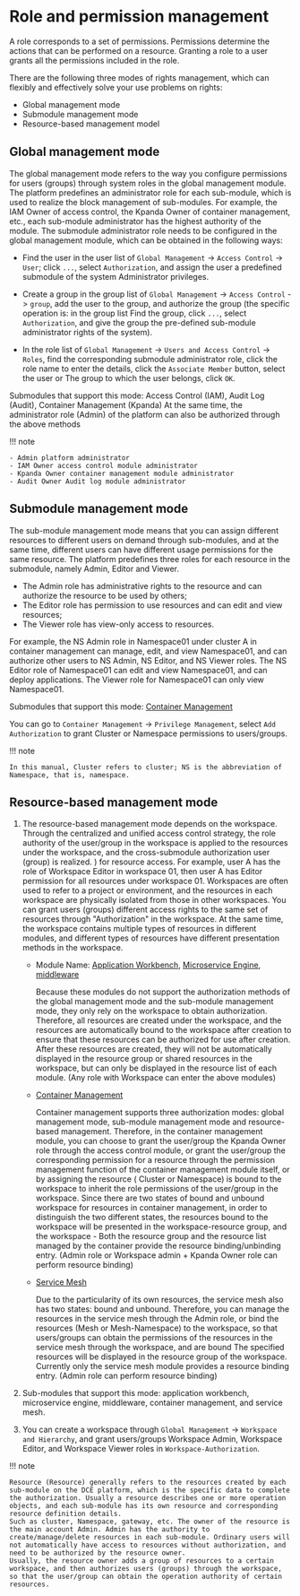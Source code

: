# Role and permission management

A role corresponds to a set of permissions. Permissions determine the actions that can be performed on a resource. Granting a role to a user grants all the permissions included in the role.

There are the following three modes of rights management, which can flexibly and effectively solve your use problems on rights:

- Global management mode
- Submodule management mode
- Resource-based management model

## Global management mode

The global management mode refers to the way you configure permissions for users (groups) through system roles in the global management module.
The platform predefines an administrator role for each sub-module, which is used to realize the block management of sub-modules.
For example, the IAM Owner of access control, the Kpanda Owner of container management, etc., each sub-module administrator has the highest authority of the module.
The submodule administrator role needs to be configured in the global management module, which can be obtained in the following ways:

- Find the user in the user list of `Global Management` -> `Access Control` -> `User`; click `...`, select `Authorization`, and assign the user a predefined submodule of the system Administrator privileges.

    

- Create a group in the group list of `Global Management` -> `Access Control` -> `group`, add the user to the group, and authorize the group (the specific operation is: in the group list Find the group, click `...`, select `Authorization`, and give the group the pre-defined sub-module administrator rights of the system).

    

- In the role list of `Global Management` -> `Users and Access Control` -> `Roles`, find the corresponding submodule administrator role, click the role name to enter the details, click the `Associate Member` button, select the user or The group to which the user belongs, click `OK`.

    

Submodules that support this mode: Access Control (IAM), Audit Log (Audit), Container Management (Kpanda)
At the same time, the administrator role (Admin) of the platform can also be authorized through the above methods



!!! note

    - Admin platform administrator
    - IAM Owner access control module administrator
    - Kpanda Owner container management module administrator
    - Audit Owner Audit log module administrator

## Submodule management mode

The sub-module management mode means that you can assign different resources to different users on demand through sub-modules, and at the same time, different users can have different usage permissions for the same resource.
The platform predefines three roles for each resource in the submodule, namely Admin, Editor and Viewer.

- The Admin role has administrative rights to the resource and can authorize the resource to be used by others;
- The Editor role has permission to use resources and can edit and view resources;
- The Viewer role has view-only access to resources.

For example, the NS Admin role in Namespace01 under cluster A in container management can manage, edit, and view Namespace01, and can authorize other users to NS Admin, NS Editor, and NS Viewer roles.
The NS Editor role of Namespace01 can edit and view Namespace01, and can deploy applications.
The Viewer role for Namespace01 can only view Namespace01.

Submodules that support this mode: [Container Management](../../../kpanda/03ProductBrief/WhatisKPanda.md)

You can go to `Container Management` -> `Privilege Management`, select `Add Authorization` to grant Cluster or Namespace permissions to users/groups.



!!! note

    In this manual, Cluster refers to cluster; NS is the abbreviation of Namespace, that is, namespace.

## Resource-based management mode

1. The resource-based management mode depends on the workspace. Through the centralized and unified access control strategy, the role authority of the user/group in the workspace is applied to the resources under the workspace, and the cross-submodule authorization user (group) is realized. ) for resource access.
    For example, user A has the role of Workspace Editor in workspace 01, then user A has Editor permission for all resources under workspace 01.
    Workspaces are often used to refer to a project or environment, and the resources in each workspace are physically isolated from those in other workspaces.
    You can grant users (groups) different access rights to the same set of resources through "Authorization" in the workspace.
    At the same time, the workspace contains multiple types of resources in different modules, and different types of resources have different presentation methods in the workspace.

    - Module Name: [Application Workbench](../../../amamba/01ProductBrief/WhatisAmamba.md), [Microservice Engine](../../../skoala/intro/features.md ), [middleware](../../../middleware/midware.md)

        Because these modules do not support the authorization methods of the global management mode and the sub-module management mode, they only rely on the workspace to obtain authorization.
        Therefore, all resources are created under the workspace, and the resources are automatically bound to the workspace after creation to ensure that these resources can be authorized for use after creation.
        After these resources are created, they will not be automatically displayed in the resource group or shared resources in the workspace, but can only be displayed in the resource list of each module.
        (Any role with Workspace can enter the above modules)

    - [Container Management](../../../kpanda/03ProductBrief/WhatisKPanda.md)

        Container management supports three authorization modes: global management mode, sub-module management mode and resource-based management.
        Therefore, in the container management module, you can choose to grant the user/group the Kpanda Owner role through the access control module, or grant the user/group the corresponding permission for a resource through the permission management function of the container management module itself, or by assigning the resource ( Cluster or Namespace) is bound to the workspace to inherit the role permissions of the user/group in the workspace.
        Since there are two states of bound and unbound workspace for resources in container management, in order to distinguish the two different states, the resources bound to the workspace will be presented in the workspace-resource group, and the workspace - Both the resource group and the resource list managed by the container provide the resource binding/unbinding entry.
        (Admin role or Workspace admin + Kpanda Owner role can perform resource binding)

    - [Service Mesh](../../../mspider/01Intro/WhatismSpider.md)

        Due to the particularity of its own resources, the service mesh also has two states: bound and unbound.
        Therefore, you can manage the resources in the service mesh through the Admin role, or bind the resources (Mesh or Mesh-Namespace) to the workspace, so that users/groups can obtain the permissions of the resources in the service mesh through the workspace, and are bound The specified resources will be displayed in the resource group of the workspace.
        Currently only the service mesh module provides a resource binding entry. (Admin role can perform resource binding)

2. Sub-modules that support this mode: application workbench, microservice engine, middleware, container management, and service mesh.

3. You can create a workspace through `Global Management` -> `Workspace and Hierarchy`, and grant users/groups Workspace Admin, Workspace Editor, and Workspace Viewer roles in `Workspace-Authorization`.

    

!!! note

    Resource (Resource) generally refers to the resources created by each sub-module on the DCE platform, which is the specific data to complete the authorization. Usually a resource describes one or more operation objects, and each sub-module has its own resource and corresponding resource definition details.
    Such as cluster, Namespace, gateway, etc. The owner of the resource is the main account Admin. Admin has the authority to create/manage/delete resources in each sub-module. Ordinary users will not automatically have access to resources without authorization, and need to be authorized by the resource owner.
    Usually, the resource owner adds a group of resources to a certain workspace, and then authorizes users (groups) through the workspace, so that the user/group can obtain the operation authority of certain resources.

